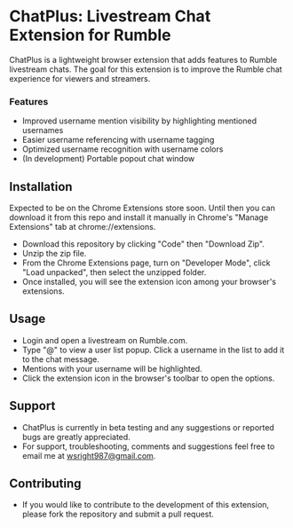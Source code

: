 # ChatPlus: Livestream Chat Extension for Rumble

ChatPlus is a lightweight browser extension that adds features to Rumble livestream chats. The goal for this extension is to improve the Rumble chat experience for viewers and streamers. 

### Features 
- Improved username mention visibility by highlighting mentioned usernames
- Easier username referencing with username tagging 
- Optimized username recognition with username colors
- (In development) Portable popout chat window

## Installation

Expected to be on the Chrome Extensions store soon. Until then you can download it from this repo and install it manually in Chrome's "Manage Extensions" tab at chrome://extensions.

- Download this repository by clicking "Code" then "Download Zip".
- Unzip the zip file. 
- From the Chrome Extensions page, turn on "Developer Mode", click "Load unpacked", then select the unzipped folder.
- Once installed, you will see the extension icon among your browser's extensions. 

## Usage
- Login and open a livestream on Rumble.com.
- Type "@" to view a user list popup. Click a username in the list to add it to the chat message.
- Mentions with your username will be highlighted.
- Click the extension icon in the browser's toolbar to open the options.

## Support
- ChatPlus is currently in beta testing and any suggestions or reported bugs are greatly appreciated. 
- For support, troubleshooting, comments and suggestions feel free to email me at wsright987@gmail.com. 

## Contributing
- If you would like to contribute to the development of this extension, please fork the repository and submit a pull request.
